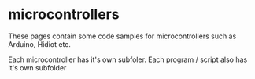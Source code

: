 # microcontrollers

These pages contain some code samples for microcontrollers such as Arduino, Hidiot etc.

Each microcontroller has it's own subfoler. Each program / script also has it's own subfolder
